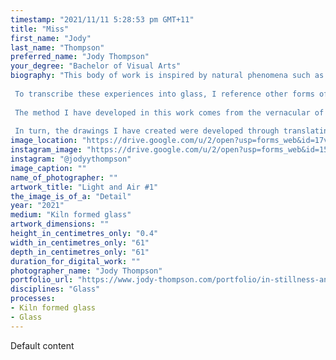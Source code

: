 ```yaml
---
timestamp: "2021/11/11 5:28:53 pm GMT+11"
title: "Miss"
first_name: "Jody"
last_name: "Thompson"
preferred_name: "Jody Thompson"
your_degree: "Bachelor of Visual Arts"
biography: "This body of work is inspired by natural phenomena such as the weather. The embodied, physical experiences of nature as perceived through my senses direct my responses to materials; such as the feeling of wind, the look of raindrops on glass, or diving under a wave. 
 
 To transcribe these experiences into glass, I reference other forms of movement in nature, such as swarm behaviour seen in flocks of birds and schools of fish, to inform my visualisation of movement in a flat object.
 
 The method I have developed in this work comes from the vernacular of drawing. My approach considers how I might use the straight, unbending line of a strand of glass to create or suggest movement. The material's ability to reflect and refract light also creates this illusion of movement; light moves along the work as the viewer shifts position.
 
 In turn, the drawings I have created were developed through translating this process onto paper."
image_location: "https://drive.google.com/u/2/open?usp=forms_web&id=17vj86YJrOKhIDid8Ad6-VGZawyXdnY9V"
instagram_image: "https://drive.google.com/u/2/open?usp=forms_web&id=15Mq-bzfaCypv-buUWcE7JIUkeg9EuZcj"
instagram: "@jodyythompson"
image_caption: ""
name_of_photographer: ""
artwork_title: "Light and Air #1"
the_image_is_of_a: "Detail"
year: "2021"
medium: "Kiln formed glass"
artwork_dimensions: ""
height_in_centimetres_only: "0.4"
width_in_centimetres_only: "61"
depth_in_centimetres_only: "61"
duration_for_digital_work: ""
photographer_name: "Jody Thompson"
portfolio_url: "https://www.jody-thompson.com/portfolio/in-stillness-and-movement"
disciplines: "Glass"
processes:
- Kiln formed glass
- Glass
---
```


Default content